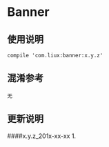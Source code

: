 Banner
===

使用说明
---
```
compile 'com.liux:banner:x.y.z'
```

混淆参考
---
```
无
```

更新说明
---
####x.y.z_201x-xx-xx
    1.